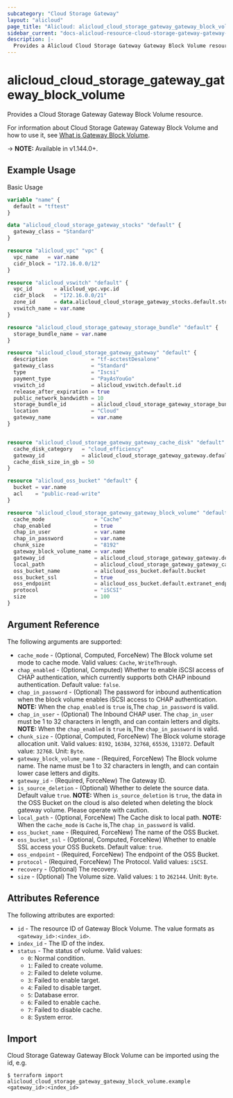 ```yaml
---
subcategory: "Cloud Storage Gateway"
layout: "alicloud"
page_title: "Alicloud: alicloud_cloud_storage_gateway_gateway_block_volume"
sidebar_current: "docs-alicloud-resource-cloud-storage-gateway-gateway-block-volume"
description: |-
  Provides a Alicloud Cloud Storage Gateway Gateway Block Volume resource.
---
```


# alicloud\_cloud\_storage\_gateway\_gateway\_block\_volume

Provides a Cloud Storage Gateway Gateway Block Volume resource.

For information about Cloud Storage Gateway Gateway Block Volume and how to use it, see [What is Gateway Block Volume](https://www.alibabacloud.com/help/en/doc-detail/53972.htm).

-> **NOTE:** Available in v1.144.0+.

## Example Usage

Basic Usage

```terraform
variable "name" {
  default = "tftest"
}

data "alicloud_cloud_storage_gateway_stocks" "default" {
  gateway_class = "Standard"
}

resource "alicloud_vpc" "vpc" {
  vpc_name   = var.name
  cidr_block = "172.16.0.0/12"
}

resource "alicloud_vswitch" "default" {
  vpc_id       = alicloud_vpc.vpc.id
  cidr_block   = "172.16.0.0/21"
  zone_id      = data.alicloud_cloud_storage_gateway_stocks.default.stocks.0.zone_id
  vswitch_name = var.name
}

resource "alicloud_cloud_storage_gateway_storage_bundle" "default" {
  storage_bundle_name = var.name
}

resource "alicloud_cloud_storage_gateway_gateway" "default" {
  description              = "tf-acctestDesalone"
  gateway_class            = "Standard"
  type                     = "Iscsi"
  payment_type             = "PayAsYouGo"
  vswitch_id               = alicloud_vswitch.default.id
  release_after_expiration = true
  public_network_bandwidth = 10
  storage_bundle_id        = alicloud_cloud_storage_gateway_storage_bundle.default.id
  location                 = "Cloud"
  gateway_name             = var.name
}


resource "alicloud_cloud_storage_gateway_gateway_cache_disk" "default" {
  cache_disk_category   = "cloud_efficiency"
  gateway_id            = alicloud_cloud_storage_gateway_gateway.default.id
  cache_disk_size_in_gb = 50
}

resource "alicloud_oss_bucket" "default" {
  bucket = var.name
  acl    = "public-read-write"
}

resource "alicloud_cloud_storage_gateway_gateway_block_volume" "default" {
  cache_mode                = "Cache"
  chap_enabled              = true
  chap_in_user              = var.name
  chap_in_password          = var.name
  chunk_size                = "8192"
  gateway_block_volume_name = var.name
  gateway_id                = alicloud_cloud_storage_gateway_gateway.default.id
  local_path                = alicloud_cloud_storage_gateway_gateway_cache_disk.default.local_path
  oss_bucket_name           = alicloud_oss_bucket.default.bucket
  oss_bucket_ssl            = true
  oss_endpoint              = alicloud_oss_bucket.default.extranet_endpoint
  protocol                  = "iSCSI"
  size                      = 100
}
```

## Argument Reference

The following arguments are supported:

* `cache_mode` - (Optional, Computed, ForceNew) The Block volume set mode to cache mode. Valid values: `Cache`, `WriteThrough`.
* `chap_enabled` - (Optional, Computed) Whether to enable iSCSI access of CHAP authentication, which currently supports both CHAP inbound authentication.  Default value: `false`.
* `chap_in_password` - (Optional) The password for inbound authentication when the block volume enables iSCSI access to CHAP authentication. **NOTE:** When the `chap_enabled` is  `true` is,The `chap_in_password` is valid.
* `chap_in_user` - (Optional) The Inbound CHAP user. The `chap_in_user` must be 1 to 32 characters in length, and can contain letters and digits. **NOTE:** When the `chap_enabled` is  `true` is,The `chap_in_password` is valid. 
* `chunk_size` - (Optional, Computed, ForceNew) The Block volume storage allocation unit.  Valid values: `8192`, `16384`, `32768`, `65536`, `131072`. Default value: `32768`. Unit: `Byte`.
* `gateway_block_volume_name` - (Required, ForceNew) The Block volume name. The name must be 1 to 32 characters in length, and can contain lower case letters and digits.
* `gateway_id` - (Required, ForceNew) The Gateway ID.
* `is_source_deletion` - (Optional) Whether to delete the source data. Default value `true`. **NOTE:** When `is_source_deletion` is `true`, the data in the OSS Bucket on the cloud is also deleted when deleting the block gateway volume. Please operate with caution.
* `local_path` - (Optional, ForceNew) The Cache disk to local path. **NOTE:**  When the `cache_mode` is  `Cache` is,The `chap_in_password` is valid.
* `oss_bucket_name` - (Required, ForceNew) The name of the OSS Bucket. 
* `oss_bucket_ssl` - (Optional, Computed, ForceNew) Whether to enable SSL access your OSS Buckets. Default value: `true`.
* `oss_endpoint` - (Required, ForceNew) The endpoint of the OSS Bucket.
* `protocol` - (Required, ForceNew) The Protocol. Valid values: `iSCSI`.
* `recovery` - (Optional) The recovery.
* `size` - (Optional) The Volume size. Valid values: `1` to `262144`. Unit: `Byte`.

## Attributes Reference

The following attributes are exported:

* `id` - The resource ID of Gateway Block Volume. The value formats as `<gateway_id>:<index_id>`.
* `index_id` - The ID of the index.
* `status` - The status of volume. Valid values: 
  - `0`: Normal condition.
  - `1`: Failed to create volume.
  - `2`: Failed to delete volume.
  - `3`: Failed to enable target.
  - `4`: Failed to disable target.
  - `5`: Database error.
  - `6`: Failed to enable cache.
  - `7`: Failed to disable cache.
  - `8`: System error.

## Import

Cloud Storage Gateway Gateway Block Volume can be imported using the id, e.g.

```shell
$ terraform import alicloud_cloud_storage_gateway_gateway_block_volume.example <gateway_id>:<index_id>
```